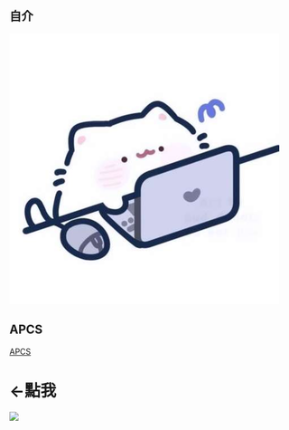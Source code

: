 ## 自介
[![自介](head.jpg)](https://lit.link/en/an0614an)
## APCS
[APCS](https://hackmd.io/@an0614/code)
<h1><-點我</h1>
<a href="https://skillicons.dev">
    <img src="https://skillicons.dev/icons?i=html,js,css,arduino,py,cpp,flutter,cloudflare,discord,github,vscode"/>
</a>
  
